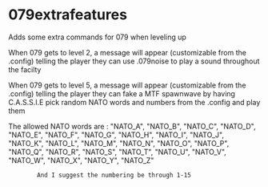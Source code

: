 # 079extrafeatures



Adds some extra commands for 079 when leveling up


When 079 gets to level 2, a message will appear (customizable from the .config) telling the player they can use .079noise to play a sound throughout the facilty

When 079 gets to level 5, a message will appear (customizable from the .config) telling the player they can fake a MTF spawnwave by having C.A.S.S.I.E pick random NATO words 
and numbers from the .config and play them

The allowed NATO words are : 
            "NATO_A",
            "NATO_B",
            "NATO_C",
            "NATO_D",
            "NATO_E",
            "NATO_F",
            "NATO_G",
            "NATO_H",
            "NATO_I",
            "NATO_J",
            "NATO_K",
            "NATO_L",
            "NATO_M",
            "NATO_N",
            "NATO_O",
            "NATO_P",
            "NATO_Q",
            "NATO_R",
            "NATO_S",
            "NATO_T",
            "NATO_U",
            "NATO_V",
            "NATO_W",
            "NATO_X",
            "NATO_Y",
            "NATO_Z"
            
            And I suggest the numbering be through 1-15
